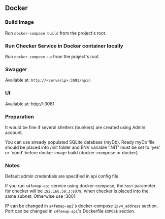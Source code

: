 ## Docker

### Build Image

Run `docker-compose build` from the project's root.

### Run Checker Service in Docker container locally

Run `docker-compose up` from the project's root.

### Swagger

Available at: `http://<serverip>:3001/api/`.

### UI

Available at: http://<serverip>:3081

### Preparation
It would be fine if several shelters (bunkers) are created using Admin account.

You can use already populated SQLite database (myDb). 
Ready myDb file should be placed into /init folder
and ENV variable 'INIT' must be set to 'yes' or 'cond' before docker image build (docker-compose or docker).


### Notes
Default admin credentials are specified in api config file.

If you run `s4femap-api` service using docker-compose, the `host` parameter for checker will be `192.168.50.3:8079`, when checker is placed into the same subnet.
Otherwise use <serverip>:3001

IP can be changed in `s4femap-api`'s docker-compose `ipv4_address` section.
Port can be changed in `s4femap-api`'s Dockerfile `EXPOSE` section.

